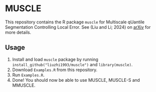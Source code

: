 # MUSCLE

This repository contains the R package `muscle` for Multiscale qUantile Segmentation Controlling Local Error. See (Liu and Li; 2024) on [arXiv](https://arxiv.org/pdf/2403.11356) for more details.

## Usage
1. Install and load `muscle` package by running `install_github("liuzhi1993/muscle")` and `library(muscle)`.
2. Download `Examples.R` from this repository.
3. Run `Examples.R`.
4. Done! You should now be able to use MUSCLE, MUSCLE-S and MMUSCLE.
